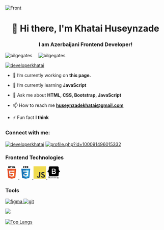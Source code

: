 ![Front](https://user-images.githubusercontent.com/126269066/235285578-112e6aa8-8495-4a9d-8807-c86faca928a8.jpg)

<h1 align="center">👋 Hi there, I'm Khatai Huseynzade</h1>
<h3 align="center">I am Azerbaijani Frontend Developer!</h3>

<img align="right" src="https://media.tenor.com/flflC6GFzO8AAAAd/sultan-alrefaei-programmer.gif" width="400" alt="bilgegates"/>

<p align="left"> <img src="https://komarev.com/ghpvc/?username=bilgegates&label=Profile%20views&color=0e75b6&style=flat" alt="bilgegates" /> </p>

<p align="left"> <a href="https://twitter.com/developerkhatai" target="blank"><img src="https://img.shields.io/twitter/follow/developerkhatai?logo=twitter&style=for-the-badge" alt="developerkhatai" /></a> </p>

- 🔭 I’m currently working on **this page.**

- 🌱 I’m currently learning **JavaScript**

- 💬 Ask me about **HTML, CSS, Bootstrap, JavaScript**

- 📫 How to reach me **huseynzadekhatai@gmail.com**

- ⚡ Fun fact **I think**

<h3 align="left">Connect with me:</h3>
<p align="left">
<a href="https://twitter.com/developerkhatai" target="blank"><img align="center" src="https://raw.githubusercontent.com/rahuldkjain/github-profile-readme-generator/master/src/images/icons/Social/twitter.svg" alt="developerkhatai" height="30" width="40" /></a>
<a href="https://fb.com/profile.php?id=100091496015332" target="blank"><img align="center" src="https://raw.githubusercontent.com/rahuldkjain/github-profile-readme-generator/master/src/images/icons/Social/facebook.svg" alt="profile.php?id=100091496015332" height="30" width="40" /></a>
</p>

<h3 align="left">Frontend Technologies</h3>
<p align="left"> 
<a href="https://www.w3.org/html/" target="_blank" rel="noreferrer"> <img src="https://raw.githubusercontent.com/devicons/devicon/master/icons/html5/html5-original-wordmark.svg" alt="html5" width="40" height="40"/> </a>
<a href="https://www.w3schools.com/css/" target="_blank" rel="noreferrer"> <img src="https://raw.githubusercontent.com/devicons/devicon/master/icons/css3/css3-original-wordmark.svg" alt="css3" width="40" height="40"/> </a>
<a href="https://developer.mozilla.org/en-US/docs/Web/JavaScript" target="_blank" rel="noreferrer"> <img src="https://raw.githubusercontent.com/devicons/devicon/master/icons/javascript/javascript-original.svg" alt="javascript" width="40" height="40"/> </a>
<a href="https://getbootstrap.com" target="_blank" rel="noreferrer"> <img src="https://raw.githubusercontent.com/devicons/devicon/master/icons/bootstrap/bootstrap-plain-wordmark.svg" alt="bootstrap" width="40" height="40"/> </a>   </p>

<h3 align="left">Tools</h3>
<p align="left">
<a href="https://www.figma.com/" target="_blank" rel="noreferrer"> <img src="https://www.vectorlogo.zone/logos/figma/figma-icon.svg" alt="figma" width="40" height="40"/> </a> <a href="https://git-scm.com/" target="_blank" rel="noreferrer"> <img src="https://www.vectorlogo.zone/logos/git-scm/git-scm-icon.svg" alt="git" width="40" height="40"/> </a>
<p>

<picture>
<source
  srcset="https://github-readme-stats.vercel.app/api?username=bilgegates&show_icons=true&theme=dark"
  media="(prefers-color-scheme: dark)"
/>

<img src="https://github-readme-stats.vercel.app/api?username=bilgegates&show_icons=true" />
</picture>

[![Top Langs](https://github-readme-stats.vercel.app/api/top-langs/?username=bilgegates&layout=pie)](https://github.com/bilgegates/github-readme-stats)
